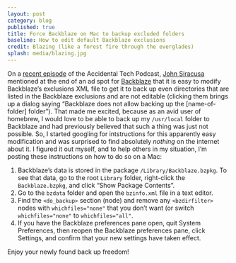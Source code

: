```yaml
---
layout: post
category: blog
published: true
title: Force Backblaze on Mac to backup excluded folders
baseline: How to edit default Backblaze exclusions
credit: Blazing (like a forest fire through the everglades)
splash: media/blazing.jpg
---
```


On a [recent episode][atp-episode] of the Accidental Tech Podcast, [John Siracusa][] mentioned at the end of an ad spot for [Backblaze][] that it is easy to modify Backblaze’s exclusions XML file to get it to back up even directories that are listed in the Backblaze exclusions and are not editable (clicking them brings up a dialog saying “Backblaze does not allow backing up the [name-of-folder] folder”). That made me excited, because as an avid user of homebrew, I would love to be able to back up my `/usr/local` folder to Backblaze and had previously believed that such a thing was just not possible. So, I started googling for intstructions for this apparently easy modification and was surprised to find absolutely *nothing* on the internet about it. I figured it out myself, and to help others in my situation, I’m posting these instructions on how to do so on a Mac:

1. Backblaze’s data is stored in the package `/Library/Backblaze.bzpkg`. To see that data, go to the root `Library` folder, right-click the `Backblaze.bzpkg`, and click “Show Package Contents”.
2. Go to the `bzdata` folder and open the `bzinfo.xml` file in a text editor.
3. Find the `<do_backup>` section (node) and remove any `<bzdirfilter>` nodes with `whichfiles="none"` that you don’t want (or switch `whichfiles="none"` to `whichfiles="all"`.
4. If you have the Backblaze preferences pane open, quit System Preferences, then reopen the Backblaze preferences pane, click Settings, and confirm that your new settings have taken effect.

Enjoy your newly found back up freedom!

[atp-episode]: http://atp.fm/episodes/97
[John Siracusa]: http://hypercritical.co/about/
[Backblaze]: https://www.backblaze.com/atp